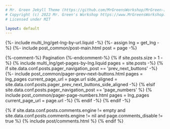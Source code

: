 ```yaml
---
# Mr. Green Jekyll Theme (https://github.com/MrGreensWorkshop/MrGreen-JekyllTheme)
# Copyright (c) 2022 Mr. Green's Workshop https://www.MrGreensWorkshop.com
# Licensed under MIT

layout: default
---
```

{%- include multi_lng/get-lng-by-url.liquid -%}
{%- assign lng = get_lng -%}
{%- include post_common/post-main.html post = page -%}

<div class="toc-sidebar">
</div>

{%-comment-%} Pagination {%-endcomment-%}
{% if site.posts.size > 1 -%}
  {% include multi_lng/get-pages-by-lng.liquid pages = site.posts -%}
  {% if site.data.conf.posts.pager_navigation_post == 'prev_next_buttons' -%}
    {%- include post_common/pager-prev-next-buttons.html pages = lng_pages current_page_url = page.url side_aligned = site.data.conf.posts.pager_prev_next_buttons_side_aligned -%}
  {% elsif site.data.conf.posts.pager_navigation_post == 'page_numbers' %}
    {% include post_common/pager-page-numbers.html pages = lng_pages current_page_url = page.url -%}
  {% endif -%}
{% endif -%}

{% if site.data.conf.posts.comments.engine != empty
  and site.data.conf.posts.comments.engine != nil
  and page.comments_disable != true
%}
  {% include post/comments.html %}
{% endif %}
